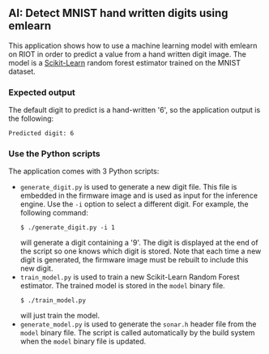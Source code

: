 ## AI: Detect MNIST hand written digits using emlearn

This application shows how to use a machine learning model with emlearn on RIOT
in order to predict a value from a hand written digit image.
The model is a [Scikit-Learn](https://scikit-learn.org) random forest estimator
trained on the MNIST dataset.

### Expected output

The default digit to predict is a hand-written '6', so the application output
is the following:

```
Predicted digit: 6
```

### Use the Python scripts

The application comes with 3 Python scripts:
- `generate_digit.py` is used to generate a new digit file. This file is
  embedded in the firmware image and is used as input for the inference engine.
  Use the `-i` option to select a different digit.
  For example, the following command:
  ```
  $ ./generate_digit.py -i 1
  ```
  will generate a digit containing a '9'.
  The digit is displayed at the end of the script so one knows which digit is
  stored.
  Note that each time a new digit is generated, the firmware image must be
  rebuilt to include this new digit.
- `train_model.py` is used to train a new Scikit-Learn Random Forest estimator.
  The trained model is stored in the `model` binary file.
  ```
  $ ./train_model.py
  ```
  will just train the model.
- `generate_model.py` is used to generate the `sonar.h` header file from the
  `model` binary file. The script is called automatically by the build system
  when the `model` binary file is updated.
